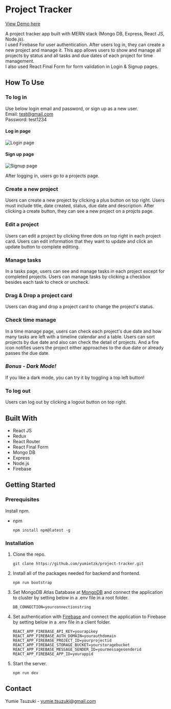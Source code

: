 # Project Tracker

[View Demo here](https://project-tracker-myapp.herokuapp.com/)

A project tracker app built with MERN stack (Mongo DB, Express, React JS, Node.js).  
I used Firebase for user authentication. After users log in, they can create a new project and manage it. This app allows users to show and manage all projects by status and all tasks and due dates of each project for time management.  
I also used React Final Form for form validation in Login & Signup pages.

## How To Use

### To log in

Use below login email and password, or sign up as a new user.  
Email: test@gmail.com  
Password: test1234

#### Log in page

![Login page](https://user-images.githubusercontent.com/61277579/159061477-538f2bfc-e4b4-407f-abc2-e6341d3ed1a0.jpeg)

#### Sign up page

![Signup page](https://user-images.githubusercontent.com/61277579/159061621-44489a05-14ff-4408-a539-3cb2fdc94fda.jpeg)

After logging in, users go to a projects page.

### Create a new project

Users can create a new project by clicking a plus button on top right. Users must include title, date created, status, due date and description. After clicking a create button, they can see a new project on a projcts page. 

### Edit a project

Users can edit a project by clicking three dots on top right in each project card. Users can edit information that they want to update and click an update button to complete editting.

### Manage tasks

In a tasks page, users can see and manage tasks in each project except for completed projects. Users can manage tasks by clicking a checkbox besides each task to check or uncheck.


### Drag & Drop a project card

Users can drag and drop a project card to change the project's status.


### Check time manage

In a time manage page, users can check each project's due date and how many tasks are left with a timeline calendar and a table. Users can sort projects by due date and also can check the detail of projects. And a fire icon notifies users the project either approaches to the due date or already passes the due date.


### **_Bonus - Dark Mode!_**

If you like a dark mode, you can try it by toggling a top left button!


### To log out

Users can log out by clicking a logout button on top right.  


## Built With

- React JS
- Redux
- React Router
- React Final Form
- Mongo DB
- Express
- Node.js
- Firebase

## Getting Started

### Prerequisites

Install npm.

- npm
  ```
  npm install npm@latest -g
  ```

### Installation

1. Clone the repo.
   ```
   git clone https://github.com/yumietzk/project-tracker.git
   ```
2. Install all of the packages needed for backend and frontend.
   ```
   npm run bootstrap
   ```
3. Set MongoDB Atlas Database at [MongoDB](https://cloud.mongodb.com/account) and connect the application to cluster by setting below in a .env file in a root folder.
   ```
   DB_CONNECTION=yourconnectionstring
   ```
4. Set authentication with [Firebase](https://console.firebase.google.com/u/0/) and connect the application to Firebase by setting below in a .env file in a client folder.
   ```
   REACT_APP_FIREBASE_API_KEY=yourapikey
   REACT_APP_FIREBASE_AUTH_DOMAIN=yourauthdomain
   REACT_APP_FIREBASE_PROJECT_ID=yourprojectid
   REACT_APP_FIREBASE_STORAGE_BUCKET=yourstoragebucket
   REACT_APP_FIREBASE_MESSAGE_SENDER_ID=yourmessagesenderid
   REACT_APP_FIREBASE_APP_ID=yourappid
   ```
5. Start the server.
   ```
   npm run dev
   ```
   <!-- 6. Start the server.
      ```
      npm run start
      ``` -->

<!-- ### Testing

- Run tests.
  ```
  npm run test
  ``` -->

## Contact

Yumie Tsuzuki - yumie.tsuzuki@gmail.com

